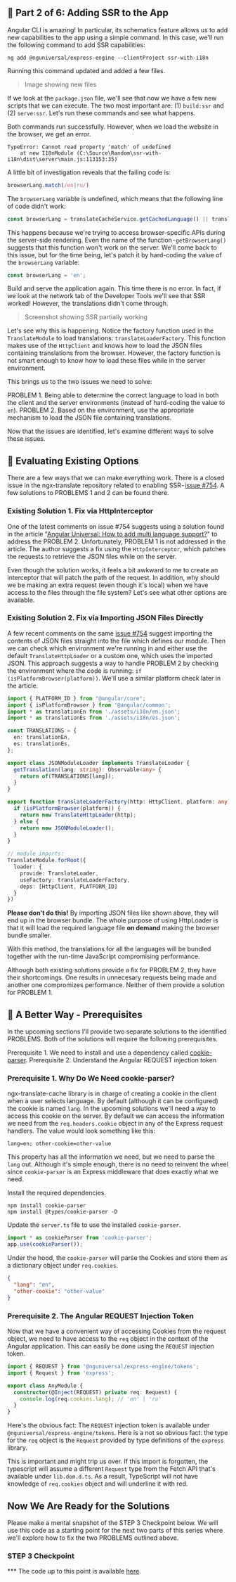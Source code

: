 ## 💪️ Part 2 of 6: Adding SSR to the App

Angular CLI is amazing! In particular, its schematics feature allows us to add new capabilities to the app using a simple command. In this case, we'll run the following command to add SSR capabilities:

```
ng add @nguniversal/express-engine --clientProject ssr-with-i18n
```

Running this command updated and added a few files.

> Image showing new files

If we look at the `package.json` file, we'll see that now we have a few new scripts that we can execute. The two most important are: (1) `build:ssr` and (2) `serve:ssr`. Let's run these commands and see what happens.

Both commands run successfully. However, when we load the website in the browser, we get an error.

```
TypeError: Cannot read property 'match' of undefined
    at new I18nModule (C:\Source\Random\ssr-with-i18n\dist\server\main.js:113153:35)
```

A little bit of investigation reveals that the failing code is:

```ts
browserLang.match(/en|ru/)
```

The `browserLang` variable is undefined, which means that the following line of code didn't work:

```ts
const browserLang = translateCacheService.getCachedLanguage() || translate.getBrowserLang();
```

This happens because we're trying to access browser-specific APIs during the server-side rendering. Even the name of the function - `getBrowserLang()` suggests that this function won't work on the server. We'll come back to this issue, but for the time being, let's patch it by hard-coding the value of the `browserLang` variable:

```ts
const browserLang = 'en';
```

Build and serve the application again. This time there is no error. In fact, if we look at the network tab of the Developer Tools we'll see that SSR worked! However, the translations didn't come through.

> Screenshot showing SSR partially working

Let's see why this is happening. Notice the factory function used in the `TranslateModule` to load translations: `translateLoaderFactory`. This function makes use of the `HttpClient` and knows how to load the JSON files containing translations from the browser. However, the factory function is not smart enough to know how to load these files while in the server environment.

This brings us to the two issues we need to solve:

PROBLEM 1. Being able to determine the correct language to load in both the client and the server environments (instead of hard-coding the value to `en`).
PROBLEM 2. Based on the environment, use the appropriate mechanism to load the JSON file containing translations.

Now that the issues are identified, let's examine different ways to solve these issues.

## 🤔 Evaluating Existing Options

There are a few ways that we can make everything work. There is a closed issue in the ngx-translate repository related to enabling SSR - [issue #754](https://github.com/ngx-translate/core/issues/754). A few solutions to PROBLEMS 1 and 2 can be found there.

### Existing Solution 1. Fix via HttpInterceptor

One of the latest comments on issue #754 suggests using a solution found in the article "[Angular Universal: How to add multi language support?](https://itnext.io/angular-universal-how-to-add-multi-language-support-68d83f6dfc4d)" to address the PROBLEM 2. Unfortunately, PROBLEM 1 is not addressed in the article. The author suggests a fix using the `HttpInterceptor`, which patches the requests to retrieve the JSON files while on the server.

Even though the solution works, it feels a bit awkward to me to create an interceptor that will patch the path of the request. In addition, why should we be making an extra request (even though it's local) when we have access to the files through the file system? Let's see what other options are available.

### Existing Solution 2. Fix via Importing JSON Files Directly

A few recent comments on the same [issue #754](https://github.com/ngx-translate/core/issues/754) suggest importing the contents of JSON files straight into the file which defines our module. Then we can check which environment we're running in and either use the default `TranslateHttpLoader` or a custom one, which uses the imported JSON. This approach suggests a way to handle PROBLEM 2 by checking the environment where the code is running: `if (isPlatformBrowser(platform))`. We'll use a similar platform check later in the article.

```ts
import { PLATFORM_ID } from "@angular/core";
import { isPlatformBrowser } from '@angular/common';
import * as translationEn from './assets/i18n/en.json';
import * as translationEs from './assets/i18n/es.json';

const TRANSLATIONS = {
  en: translationEn,
  es: translationEs,
};

export class JSONModuleLoader implements TranslateLoader {
  getTranslation(lang: string): Observable<any> {
    return of(TRANSLATIONS[lang]);
  }
}

export function translateLoaderFactory(http: HttpClient, platform: any) {
  if (isPlatformBrowser(platform)) {
    return new TranslateHttpLoader(http);
  } else {
    return new JSONModuleLoader();
  }
}

// module imports:
TranslateModule.forRoot({
  loader: {
    provide: TranslateLoader,
    useFactory: translateLoaderFactory,
    deps: [HttpClient, PLATFORM_ID]
  }
})
```

**Please don't do this!** By importing JSON files like shown above, they will end up in the browser bundle. The whole purpose of using HttpLoader is that it will load the required language file **on demand** making the browser bundle smaller.

With this method, the translations for all the languages will be bundled together with the run-time JavaScript compromising performance.

Although both existing solutions provide a fix for PROBLEM 2, they have their shortcomings. One results in unnecesary requests being made and another one compromizes performance. Neither of them provide a solution for PROBLEM 1.

## 🔋 A Better Way - Prerequisites
In the upcoming sections I'll provide two separate solutions to the identified PROBLEMS. Both of the solutions will require the following prerequisites.

Prerequisite 1. We need to install and use a dependency called [cookie-parser](https://www.npmjs.com/package/cookie-parser).
Prerequisite 2. Understand the Angular REQUEST injection token

### Prerequisite 1. Why Do We Need cookie-parser?
ngx-translate-cache library is in charge of creating a cookie in the client when a user selects language. By default (although it can be configured) the cookie is named `lang`. In the upcoming solutions we'll need a way to access this cookie on the server. By default we can access the information we need from the `req.headers.cookie` object in any of the Express request handlers. The value would look something like this:

```
lang=en; other-cookie=other-value
```

This property has all the information we need, but we need to parse the `lang` out. Although it's simple enough, there is no need to reinvent the wheel since `cookie-parser` is an Express middleware that does exactly what we need.

Install the required dependencies.

```
npm install cookie-parser
npm install @types/cookie-parser -D
```

Update the `server.ts` file to use the installed `cookie-parser`.

```ts
import * as cookieParser from 'cookie-parser';
app.use(cookieParser());
```

Under the hood, the `cookie-parser` will parse the Cookies and store them as a dictionary object under `req.cookies`.

```json
{
  "lang": "en",
  "other-cookie": "other-value"
}
```

### Prerequisite 2. The Angular REQUEST Injection Token
Now that we have a convenient way of accessing Cookies from the request object, we need to have access to the `req` object in the context of the Angular application. This can easily be done using the `REQUEST` injection token.

```ts
import { REQUEST } from '@nguniversal/express-engine/tokens';
import { Request } from 'express';

export class AnyModule {
  constructor(@Inject(REQUEST) private req: Request) {
    console.log(req.cookies.lang); // 'en' | 'ru'
  }
}
```

Here's the obvious fact: The `REQUEST` injection token is available under `@nguniversal/express-engine/tokens`. Here is a not so obvious fact: the type for the `req` object is the `Request` provided by type definitions of the `express` library.

This is important and might trip us over. If this import is forgotten, the typescript will assume a different `Request` type from the Fetch API that's available under `lib.dom.d.ts`. As a result, TypeScript will not have knowledge of `req.cookies` object and will underline it with red.


## Now We Are Ready for the Solutions
Please make a mental snapshot of the STEP 3 Checkpoint below. We will use this code as a starting point for the next two parts of this series where we'll explore how to fix the two PROBLEMS outlined above.

### STEP 3 Checkpoint
*** The code up to this point is available [here](https://github.com/DmitryEfimenko/ssr-with-i18n/tree/step-2).
